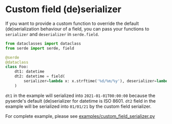 # Custom field (de)serializer

If you want to provide a custom function to override the default (de)serialization behaviour of a field, you can pass your functions to `serializer` and `deserializer` in `serde.field`.

```python
from dataclasses import dataclass
from serde import serde, field

@serde
@dataclass
class Foo:
    dt1: datetime
    dt2: datetime = field(
        serializer=lambda x: x.strftime('%d/%m/%y'), deserializer=lambda x: datetime.strptime(x, '%d/%m/%y')
    )
```
`dt1` in the example will serialized into `2021-01-01T00:00:00` because the pyserde's default (de)serializer for datetime is ISO 8601. `dt2` field in the example will be serialized into `01/01/21` by the custom field serializer.

For complete example, please see [examples/custom_field_serializer.py](https://github.com/yukinarit/pyserde/blob/master/examples/custom_field_serializer.py)
